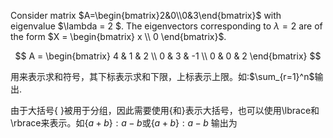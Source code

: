 Consider matrix $A=\begin{bmatrix}2&0\\0&3\end{bmatrix}$ with eigenvalue $\lambda = 2 $. The eigenvectors corresponding to $\lambda = 2$ are of the form $X = \begin{bmatrix} x \\ 0 \end{bmatrix}$.

$$ 
A = \begin{bmatrix} 
4 & 1 & 2 \\ 
0 & 3 & -1 \\ 
0 & 0 & 2 
\end{bmatrix} 
$$

用来表示求和符号，其下标表示求和下限，上标表示上限。如:$\sum_{r=1}^n$输出.

由于大括号{ }被用于分组，因此需要使用\{和\}表示大括号，也可以使用\lbrace和\rbrace来表示。如$\{a+b\}:a-b$或$\lbrace a+b\rbrace:a-b$ 输出为
